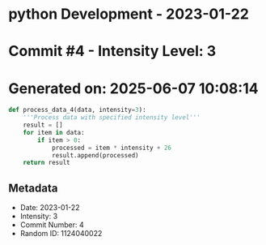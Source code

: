﻿# python Development - 2023-01-22
# Commit #4 - Intensity Level: 3
# Generated on: 2025-06-07 10:08:14
```python
def process_data_4(data, intensity=3):
    '''Process data with specified intensity level'''
    result = []
    for item in data:
        if item > 0:
            processed = item * intensity + 26
            result.append(processed)
    return result
```
## Metadata
- Date: 2023-01-22
- Intensity: 3
- Commit Number: 4
- Random ID: 1124040022
